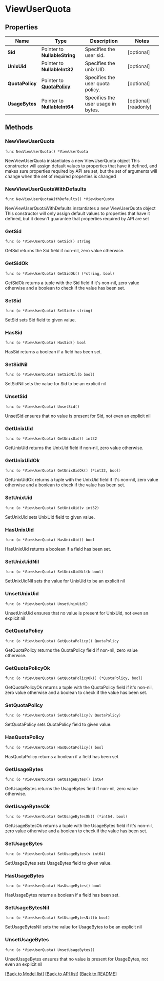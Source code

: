 # ViewUserQuota

## Properties

Name | Type | Description | Notes
------------ | ------------- | ------------- | -------------
**Sid** | Pointer to **NullableString** | Specifies the user sid. | [optional] 
**UnixUid** | Pointer to **NullableInt32** | Specifies the unix UID. | [optional] 
**QuotaPolicy** | Pointer to [**QuotaPolicy**](QuotaPolicy.md) | Specifies the user quota policy. | [optional] 
**UsageBytes** | Pointer to **NullableInt64** | Specifies the user usage in bytes. | [optional] [readonly] 

## Methods

### NewViewUserQuota

`func NewViewUserQuota() *ViewUserQuota`

NewViewUserQuota instantiates a new ViewUserQuota object
This constructor will assign default values to properties that have it defined,
and makes sure properties required by API are set, but the set of arguments
will change when the set of required properties is changed

### NewViewUserQuotaWithDefaults

`func NewViewUserQuotaWithDefaults() *ViewUserQuota`

NewViewUserQuotaWithDefaults instantiates a new ViewUserQuota object
This constructor will only assign default values to properties that have it defined,
but it doesn't guarantee that properties required by API are set

### GetSid

`func (o *ViewUserQuota) GetSid() string`

GetSid returns the Sid field if non-nil, zero value otherwise.

### GetSidOk

`func (o *ViewUserQuota) GetSidOk() (*string, bool)`

GetSidOk returns a tuple with the Sid field if it's non-nil, zero value otherwise
and a boolean to check if the value has been set.

### SetSid

`func (o *ViewUserQuota) SetSid(v string)`

SetSid sets Sid field to given value.

### HasSid

`func (o *ViewUserQuota) HasSid() bool`

HasSid returns a boolean if a field has been set.

### SetSidNil

`func (o *ViewUserQuota) SetSidNil(b bool)`

 SetSidNil sets the value for Sid to be an explicit nil

### UnsetSid
`func (o *ViewUserQuota) UnsetSid()`

UnsetSid ensures that no value is present for Sid, not even an explicit nil
### GetUnixUid

`func (o *ViewUserQuota) GetUnixUid() int32`

GetUnixUid returns the UnixUid field if non-nil, zero value otherwise.

### GetUnixUidOk

`func (o *ViewUserQuota) GetUnixUidOk() (*int32, bool)`

GetUnixUidOk returns a tuple with the UnixUid field if it's non-nil, zero value otherwise
and a boolean to check if the value has been set.

### SetUnixUid

`func (o *ViewUserQuota) SetUnixUid(v int32)`

SetUnixUid sets UnixUid field to given value.

### HasUnixUid

`func (o *ViewUserQuota) HasUnixUid() bool`

HasUnixUid returns a boolean if a field has been set.

### SetUnixUidNil

`func (o *ViewUserQuota) SetUnixUidNil(b bool)`

 SetUnixUidNil sets the value for UnixUid to be an explicit nil

### UnsetUnixUid
`func (o *ViewUserQuota) UnsetUnixUid()`

UnsetUnixUid ensures that no value is present for UnixUid, not even an explicit nil
### GetQuotaPolicy

`func (o *ViewUserQuota) GetQuotaPolicy() QuotaPolicy`

GetQuotaPolicy returns the QuotaPolicy field if non-nil, zero value otherwise.

### GetQuotaPolicyOk

`func (o *ViewUserQuota) GetQuotaPolicyOk() (*QuotaPolicy, bool)`

GetQuotaPolicyOk returns a tuple with the QuotaPolicy field if it's non-nil, zero value otherwise
and a boolean to check if the value has been set.

### SetQuotaPolicy

`func (o *ViewUserQuota) SetQuotaPolicy(v QuotaPolicy)`

SetQuotaPolicy sets QuotaPolicy field to given value.

### HasQuotaPolicy

`func (o *ViewUserQuota) HasQuotaPolicy() bool`

HasQuotaPolicy returns a boolean if a field has been set.

### GetUsageBytes

`func (o *ViewUserQuota) GetUsageBytes() int64`

GetUsageBytes returns the UsageBytes field if non-nil, zero value otherwise.

### GetUsageBytesOk

`func (o *ViewUserQuota) GetUsageBytesOk() (*int64, bool)`

GetUsageBytesOk returns a tuple with the UsageBytes field if it's non-nil, zero value otherwise
and a boolean to check if the value has been set.

### SetUsageBytes

`func (o *ViewUserQuota) SetUsageBytes(v int64)`

SetUsageBytes sets UsageBytes field to given value.

### HasUsageBytes

`func (o *ViewUserQuota) HasUsageBytes() bool`

HasUsageBytes returns a boolean if a field has been set.

### SetUsageBytesNil

`func (o *ViewUserQuota) SetUsageBytesNil(b bool)`

 SetUsageBytesNil sets the value for UsageBytes to be an explicit nil

### UnsetUsageBytes
`func (o *ViewUserQuota) UnsetUsageBytes()`

UnsetUsageBytes ensures that no value is present for UsageBytes, not even an explicit nil

[[Back to Model list]](../README.md#documentation-for-models) [[Back to API list]](../README.md#documentation-for-api-endpoints) [[Back to README]](../README.md)


